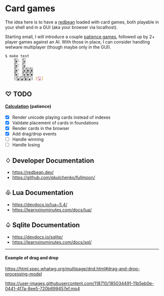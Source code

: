 # Card games

The idea here is to have a [redbean](https://justine.lol/redbean2/) loaded with card games, both playable in
your shell and in a GUI (aka your browser via localhost).

Starting small, I will introduce a couple [patience games](<https://en.wikipedia.org/wiki/Patience_(game)>), followed up by 2+ player games against an AI. With those in place, I can consider handling wetware multiplayer (though maybe only in the GUI).

```bash
$ make test
    🂱: 🃁
    🂲: 🃂
    🂳: 🃃🂶🂹
    🂴: 🃄🂸🂽
    [🂵🂷🂺🂻] [🂾]
```

## ♡ TODO

#### [Calculation](<https://en.wikipedia.org/wiki/Calculation_(card_game)>) (patience)

-   [x] Render unicode playing cards instead of indexes
-   [x] Validate placement of cards in foundations
-   [x] Render cards in the browser
-   [x] Add drag/drop events
-   [ ] Handle winning
-   [ ] Handle losing

## ♢ Developer Documentation

-   https://redbean.dev/
-   https://github.com/pkulchenko/fullmoon/

## ♧ Lua Documentation

-   https://devdocs.io/lua~5.4/
-   https://learnxinyminutes.com/docs/lua/

## ♤ Sqlite Documentation

-   https://devdocs.io/sqlite/
-   https://learnxinyminutes.com/docs/sql/

-----

#### Example of drag and drop

https://html.spec.whatwg.org/multipage/dnd.html#drag-and-drop-processing-model

https://user-images.githubusercontent.com/118710/185034491-11b5eb0e-0441-4f7a-8ee5-720b699457ef.mp4
